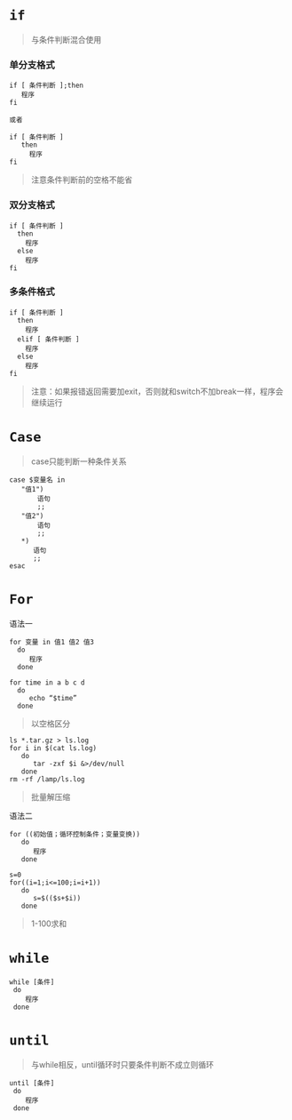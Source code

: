 # `if`

> 与条件判断混合使用



### 单分支格式

```
if [ 条件判断 ];then
   程序
fi

或者

if [ 条件判断 ]
   then
     程序
fi
```

> 注意条件判断前的空格不能省



### 双分支格式

```
if [ 条件判断 ]
  then
    程序
  else
    程序
fi

```



### 多条件格式

```
if [ 条件判断 ]
  then
    程序
  elif [ 条件判断 ]
    程序
  else
    程序
fi
```

> 注意：如果报错返回需要加exit，否则就和switch不加break一样，程序会继续运行





# `Case`

> case只能判断一种条件关系

```
case $变量名 in
   "值1")
       语句
       ;;
   "值2")
       语句
       ;;
   *)
      语句
      ;;
esac
```



# `For`

语法一

```
for 变量 in 值1 值2 值3
  do
     程序
  done
```

```
for time in a b c d
  do
     echo “$time”
  done
```

> 以空格区分

```
ls *.tar.gz > ls.log
for i in $(cat ls.log)
   do
      tar -zxf $i &>/dev/null
   done
rm -rf /lamp/ls.log
```

> 批量解压缩



语法二

```
for ((初始值；循环控制条件；变量变换))
   do
      程序
   done
```

```
s=0
for((i=1;i<=100;i=i+1))
   do
      s=$(($s+$i))
   done
```

> 1-100求和



# `while`

```
while [条件]
 do
    程序
 done
```



# `until`

> 与while相反，until循环时只要条件判断不成立则循环

```
until [条件]
 do
    程序
 done
```





















